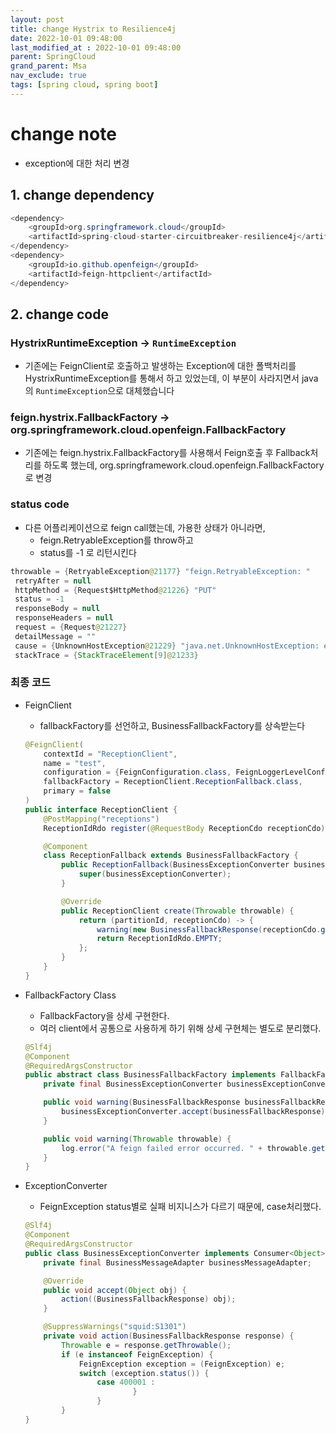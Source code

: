 ```yaml
---
layout: post
title: change Hystrix to Resilience4j
date: 2022-10-01 09:48:00
last_modified_at : 2022-10-01 09:48:00
parent: SpringCloud
grand_parent: Msa
nav_exclude: true
tags: [spring cloud, spring boot]
---
```


# change note

- exception에 대한 처리 변경

## 1. change dependency

```java
<dependency>
    <groupId>org.springframework.cloud</groupId>
    <artifactId>spring-cloud-starter-circuitbreaker-resilience4j</artifactId>
</dependency>
<dependency>
    <groupId>io.github.openfeign</groupId>
    <artifactId>feign-httpclient</artifactId>
</dependency>
```

## 2. change code

### HystrixRuntimeException → `RuntimeException`

- 기존에는 FeignClient로 호출하고 발생하는 Exception에 대한 폴백처리를 HystrixRuntimeException를 통해서 하고 있었는데, 이 부분이 사라지면서 java의 `RuntimeException`으로 대체했습니다

### feign.hystrix.FallbackFactory → org.springframework.cloud.openfeign.FallbackFactory

- 기존에는 feign.hystrix.FallbackFactory를 사용해서 Feign호출 후 Fallback처리를 하도록 했는데, org.springframework.cloud.openfeign.FallbackFactory로 변경

### status code

- 다른 어플리케이션으로 feign call했는데, 가용한 상태가 아니라면,
    - feign.RetryableException를 throw하고
    - status를 -1 로 리턴시킨다

```java
throwable = {RetryableException@21177} "feign.RetryableException: "
 retryAfter = null
 httpMethod = {Request$HttpMethod@21226} "PUT"
 status = -1
 responseBody = null
 responseHeaders = null
 request = {Request@21227} 
 detailMessage = ""
 cause = {UnknownHostException@21229} "java.net.UnknownHostException: espresso"
 stackTrace = {StackTraceElement[9]@21233}
```

### 최종 코드

- FeignClient
    - fallbackFactory를 선언하고, BusinessFallbackFactory를 상속받는다
    
    ```java
    @FeignClient(
        contextId = "ReceptionClient",
        name = "test",
        configuration = {FeignConfiguration.class, FeignLoggerLevelConfiguration.class},
        fallbackFactory = ReceptionClient.ReceptionFallback.class,
        primary = false
    )
    public interface ReceptionClient {
        @PostMapping("receptions")
        ReceptionIdRdo register(@RequestBody ReceptionCdo receptionCdo);
    
        @Component
        class ReceptionFallback extends BusinessFallbackFactory {
            public ReceptionFallback(BusinessExceptionConverter businessExceptionConverter) {
                super(businessExceptionConverter);
            }
    
            @Override
            public ReceptionClient create(Throwable throwable) {
                return (partitionId, receptionCdo) -> {
                    warning(new BusinessFallbackResponse(receptionCdo.getReceptionId(), throwable));
                    return ReceptionIdRdo.EMPTY;
                };
            }
        }
    }
    ```
    
- FallbackFactory Class
    - FallbackFactory을 상세 구현한다.
    - 여러 client에서 공통으로 사용하게 하기 위해 상세 구현체는 별도로 분리했다.
    
    ```java
    @Slf4j
    @Component
    @RequiredArgsConstructor
    public abstract class BusinessFallbackFactory implements FallbackFactory<Object> {
        private final BusinessExceptionConverter businessExceptionConverter;
    
        public void warning(BusinessFallbackResponse businessFallbackResponse) {
            businessExceptionConverter.accept(businessFallbackResponse);
        }
    
        public void warning(Throwable throwable) {
            log.error("A feign failed error occurred. " + throwable.getMessage());
        }
    }
    ```
    
- ExceptionConverter
    - FeignException status별로 실패 비지니스가 다르기 때문에, case처리했다.
    
    ```java
    @Slf4j
    @Component
    @RequiredArgsConstructor
    public class BusinessExceptionConverter implements Consumer<Object> {
        private final BusinessMessageAdapter businessMessageAdapter;
    
        @Override
        public void accept(Object obj) {
            action((BusinessFallbackResponse) obj);
        }
    
        @SuppressWarnings("squid:S1301")
        private void action(BusinessFallbackResponse response) {
            Throwable e = response.getThrowable();
            if (e instanceof FeignException) {
                FeignException exception = (FeignException) e;
                switch (exception.status()) {
                    case 400001 :
    						}
    				}
    		}
    }
    ```